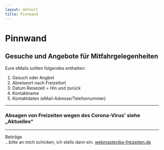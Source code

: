 ```yaml
---
layout: default
title: Pinnwand
---
```

# Pinnwand

## Gesuche und Angebote für Mitfahrgelegenheiten
Eure eMails sollten folgendes enthalten:
1. Gesuch oder Angbot
2. Abreiseort nach Freizeitort
3. Datum Reisezeit = Hin und zurück
4. Kontaktname 
5. Kontaktdaten (eMail-Adresse/Telefonnummer)

---------------------------------------------------------------------------

### Absagen von Freizeiten wegen des Corona-Virus' siehe „Aktuelles“

----------------------------------------------------------------------------

Beiträge<br>
...bitte an mich schicken, ich stells dann ein.
<webmaster@a-freizeiten.de>





